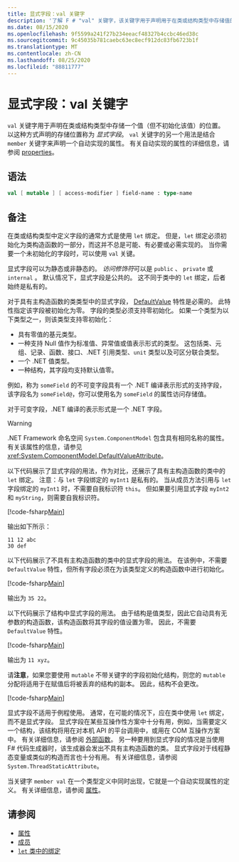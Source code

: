 ```yaml
---
title: 显式字段：val 关键字
description: '了解 F # "val" 关键字，该关键字用于声明用于在类或结构类型中存储值的位置，而无需初始化类型。'
ms.date: 08/15/2020
ms.openlocfilehash: 9f5599a241f27b234eeacf48327b4ccbc46ed38c
ms.sourcegitcommit: 9c45035b781caebc63ec8ecf912dc83fb6723b1f
ms.translationtype: MT
ms.contentlocale: zh-CN
ms.lasthandoff: 08/25/2020
ms.locfileid: "88811777"
---
```

# <a name="explicit-fields-the-val-keyword"></a>显式字段：val 关键字

`val` 关键字用于声明在类或结构类型中存储一个值（但不初始化该值）的位置。 以这种方式声明的存储位置称为 *显式字段*。 `val` 关键字的另一个用法是结合 `member` 关键字来声明一个自动实现的属性。 有关自动实现的属性的详细信息，请参阅 [properties](properties.md)。

## <a name="syntax"></a>语法

```fsharp
val [ mutable ] [ access-modifier ] field-name : type-name
```

## <a name="remarks"></a>备注

在类或结构类型中定义字段的通常方式是使用 `let` 绑定。 但是，`let` 绑定必须初始化为类构造函数的一部分，而这并不总是可能、有必要或必需实现的。 当你需要一个未初始化的字段时，可以使用 `val` 关键。

显式字段可以为静态或非静态的。 *访问修饰符*可以是 `public` 、 `private` 或 `internal` 。 默认情况下，显式字段是公共的。 这不同于类中的 `let` 绑定，后者始终是私有的。

对于具有主构造函数的类类型中的显式字段， [DefaultValue](https://fsharp.github.io/fsharp-core-docs/reference/fsharp-core-defaultvalueattribute.html) 特性是必需的。 此特性指定该字段被初始化为零。 字段的类型必须支持零初始化。 如果一个类型为以下类型之一，则该类型支持零初始化：

- 具有零值的基元类型。
- 一种支持 Null 值作为标准值、异常值或值表示形式的类型。 这包括类、元组、记录、函数、接口、.NET 引用类型、`unit` 类型以及可区分联合类型。
- 一个 .NET 值类型。
- 一种结构，其字段均支持默认值零。

例如，称为 `someField` 的不可变字段具有一个 .NET 编译表示形式的支持字段，该字段名为 `someField@`，你可以使用名为 `someField` 的属性访问存储值。

对于可变字段，.NET 编译的表示形式是一个 .NET 字段。

> [!WARNING]
> .NET Framework 命名空间 `System.ComponentModel` 包含具有相同名称的属性。 有关该属性的信息，请参见 <xref:System.ComponentModel.DefaultValueAttribute>。

以下代码展示了显式字段的用法，作为对比，还展示了具有主构造函数的类中的 `let` 绑定。 注意：与 `let` 字段绑定的 `myInt1` 是私有的。 当从成员方法引用与 `let` 字段绑定的 `myInt1` 时，不需要自我标识符 `this`。 但如果要引用显式字段 `myInt2` 和 `myString`，则需要自我标识符。

[!code-fsharp[Main](~/samples/snippets/fsharp/lang-ref-2/snippet6701.fs)]

输出如下所示：

```console
11 12 abc
30 def
```

以下代码展示了不具有主构造函数的类中的显式字段的用法。 在该例中，不需要 `DefaultValue` 特性，但所有字段必须在为该类型定义的构造函数中进行初始化。

[!code-fsharp[Main](~/samples/snippets/fsharp/lang-ref-2/snippet6702.fs)]

输出为 `35 22`。

以下代码展示了结构中显式字段的用法。 由于结构是值类型，因此它自动具有无参数的构造函数，该构造函数将其字段的值设置为零。 因此，不需要 `DefaultValue` 特性。

[!code-fsharp[Main](~/samples/snippets/fsharp/lang-ref-2/snippet6703.fs)]

输出为 `11 xyz`。

请**注意**，如果您要使用 `mutable` 不带关键字的字段初始化结构，则您的 `mutable` 分配将适用于在赋值后将被丢弃的结构的副本。 因此，结构不会更改。

[!code-fsharp[Main](~/samples/snippets/fsharp/lang-ref-2/snippet6704.fs)]

显式字段不适用于例程使用。 通常，在可能的情况下，应在类中使用 `let` 绑定，而不是显式字段。 显式字段在某些互操作性方案中十分有用，例如，当需要定义一个结构，该结构将用在对本机 API 的平台调用中，或用在 COM 互操作方案中。 有关详细信息，请参阅 [外部函数](../functions/external-functions.md)。 另一种要用到显式字段的情况是当使用 F# 代码生成器时，该生成器会发出不具有主构造函数的类。 显式字段对于线程静态变量或类似的构造而言也十分有用。 有关详细信息，请参阅 `System.ThreadStaticAttribute`。

当关键字 `member val` 在一个类型定义中同时出现，它就是一个自动实现属性的定义。 有关详细信息，请参阅 [属性](properties.md)。

## <a name="see-also"></a>请参阅

- [属性](properties.md)
- [成员](index.md)
- [`let` 类中的绑定](let-bindings-in-classes.md)
